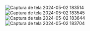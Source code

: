 ![Captura de tela 2024-05-02 183514](https://github.com/NicoleValleGurgel/DIO-Bootcamp-Java/assets/160984178/ea1d6f8f-b331-4699-83a4-d58ddf9a27f4)
![Captura de tela 2024-05-02 183545](https://github.com/NicoleValleGurgel/DIO-Bootcamp-Java/assets/160984178/708f6bd4-0056-4336-bb4e-a28933498a4b)
![Captura de tela 2024-05-02 183644](https://github.com/NicoleValleGurgel/DIO-Bootcamp-Java/assets/160984178/cce2cf3d-f6d7-4955-9a63-b8aeaeb70e7a)
![Captura de tela 2024-05-02 183704](https://github.com/NicoleValleGurgel/DIO-Bootcamp-Java/assets/160984178/ae3ec0cb-5646-4164-9f45-25e22b4b1294)
